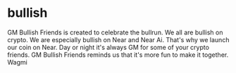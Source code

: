 # bullish
GM Bullish Friends is created to celebrate the bullrun. We all are bullish on crypto. We are especially bullish on Near and Near Ai. That's why we launch our coin on Near. Day or night it's always GM for some of your crypto friends. GM Bullish Friends reminds us that it's more fun to make it together. Wagmi
